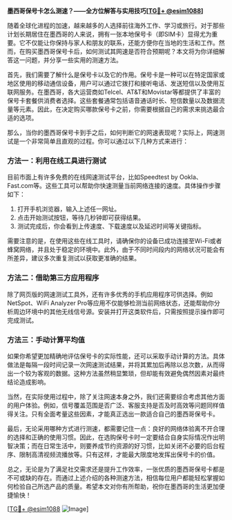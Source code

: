 **墨西哥保号卡怎么测速？——全方位解答与实用技巧[[TG💪+ @esim1088](https://t.me/s/esim1088)]**

随着全球化进程的加速，越来越多的人选择前往海外工作、学习或旅行。对于那些计划长期居住在墨西哥的人来说，拥有一张本地保号卡（即SIM卡）显得尤为重要。它不仅能让你保持与家人和朋友的联系，还能方便你在当地的生活和工作。然而，在购买墨西哥保号卡后，如何测试其网速是否符合预期呢？本文将为你详细解答这一问题，并分享一些实用的测速方法。

首先，我们需要了解什么是保号卡以及它的作用。保号卡是一种可以在特定国家或地区使用的移动通信设备，用户可以通过它拨打和接听电话、发送短信以及使用互联网服务。在墨西哥，各大运营商如Telcel、AT&T和Movistar等都提供了丰富的保号卡套餐供消费者选择。这些套餐通常包括语音通话时长、短信数量以及数据流量等元素。因此，在决定购买哪款保号卡之前，你需要根据自己的需求来挑选最合适的选项。

那么，当你的墨西哥保号卡到手之后，如何判断它的网速表现呢？实际上，网速测试是一个非常简单且直观的过程。你可以通过以下几种方式来进行：

### 方法一：利用在线工具进行测试

目前市面上有许多免费的在线网速测试平台，比如Speedtest by Ookla、Fast.com等。这些工具可以帮助你快速测量当前网络连接的速度。具体操作步骤如下：

1. 打开手机浏览器，输入上述任一网址。
2. 点击开始测试按钮，等待几秒钟即可获得结果。
3. 测试完成后，你会看到上传速度、下载速度以及延迟时间等关键指标。

需要注意的是，在使用这些在线工具时，请确保你的设备已成功连接至Wi-Fi或者蜂窝网络，并且处于稳定的环境中。此外，由于不同时间段内的网络状况可能会有所差异，建议多次重复测试以获取更准确的结果。

### 方法二：借助第三方应用程序

除了网页版的网速测试工具外，还有许多优秀的手机应用程序可供选择。例如NetSpot、WiFi Analyzer Pro等应用不仅能够检测当前网络状态，还能帮助你分析周边环境中的其他无线信号源。安装并打开这类软件后，只需按照提示操作即可完成测试。

### 方法三：手动计算平均值

如果你希望更加精确地评估保号卡的实际性能，还可以采取手动计算的方法。具体做法是每隔一段时间记录一次网速测试结果，并将其累加后再除以总次数，从而得出一个较为客观的数据。这种方法虽然稍显繁琐，但却能有效避免偶然因素对最终结论造成影响。

当然，在实际使用过程中，除了关注网速本身之外，我们还需要综合考虑其他方面的用户体验。例如，信号覆盖范围是否广泛、客服支持是否及时高效等问题同样值得关注。只有全面考量这些因素，才能真正选出一款适合自己的墨西哥保号卡。

最后，无论采用哪种方式进行测速，都需要记住一点：良好的网络体验离不开合理的选择和正确的使用习惯。因此，在选购保号卡时一定要结合自身实际情况作出明智决策；而在日常生活中，则要养成节约资源的好习惯，比如关闭不必要的后台程序、限制高清视频流播放等。只有这样，才能最大限度地发挥出保号卡的价值。

总之，无论是为了满足社交需求还是提升工作效率，一张优质的墨西哥保号卡都是不可或缺的存在。而通过上述介绍的各种测速方法，相信每位用户都能轻松掌握如何检验自己所选产品的质量。希望本文对你有所帮助，祝你在墨西哥的生活更加便捷愉快！

[[TG💪+ @esim1088](https://t.me/s/esim1088) ![Image](https://i.postimg.cc/4NQfJmqS/Snipaste-2025-05-13-00-14-12.png)]